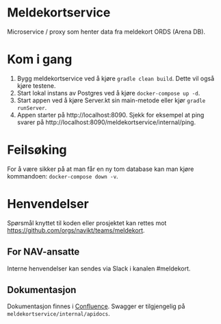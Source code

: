 # Meldekortservice

Microservice / proxy som henter data fra meldekort ORDS (Arena DB).

# Kom i gang
1. Bygg meldekortservice ved å kjøre `gradle clean build`. Dette vil også kjøre testene.
2. Start lokal instans av Postgres ved å kjøre `docker-compose up -d`.
3. Start appen ved å kjøre Server.kt sin main-metode eller kjør `gradle runServer`.
4. Appen starter på http://localhost:8090. Sjekk for eksempel at ping svarer på http://localhost:8090/meldekortservice/internal/ping.

# Feilsøking
For å være sikker på at man får en ny tom database kan man kjøre kommandoen: `docker-compose down -v`.

# Henvendelser
Spørsmål knyttet til koden eller prosjektet kan rettes mot https://github.com/orgs/navikt/teams/meldekort.

## For NAV-ansatte
Interne henvendelser kan sendes via Slack i kanalen #meldekort.

## Dokumentasjon
Dokumentasjon finnes i [Confluence](https://confluence.adeo.no/display/TMP/Meldekort-api).
Swagger er tilgjengelig på `meldekortservice/internal/apidocs`.